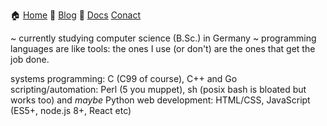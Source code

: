 🏠 [Home](https://lacamera.io/) 📝 [Blog](https://blog.lacamera.io/) 📃 [Docs](https://docs.lacamera.io/) [Conact](contact)

~ currently studying computer science (B.Sc.) in Germany ~
programming languages are like tools: the ones I use (or don't) are the ones that
get the job done.

systems programming: C (C99 of course), C++ and Go
scripting/automation: Perl (5 you muppet), sh (posix bash is bloated but works too) and *maybe* Python
web development: HTML/CSS, JavaScript (ES5+, node.js 8+, React etc)



